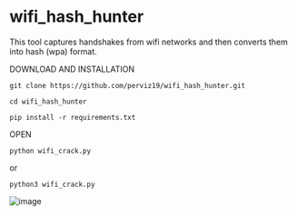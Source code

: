 # wifi_hash_hunter
This tool captures handshakes from wifi networks and then converts them into hash (wpa) format.

DOWNLOAD AND INSTALLATION

    git clone https://github.com/perviz19/wifi_hash_hunter.git

    cd wifi_hash_hunter

    pip install -r requirements.txt

OPEN

    python wifi_crack.py   
    
or  

    python3 wifi_crack.py

![image](https://github.com/perviz19/wifi_hash_hunter/assets/157914250/f7120361-cfa4-4285-9057-db27796292e7)

